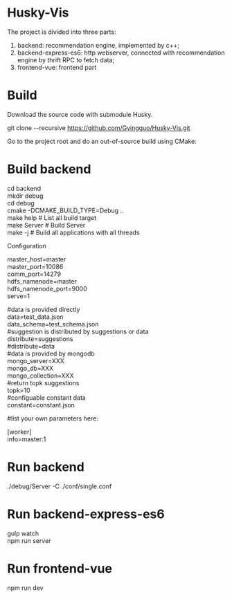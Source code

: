 # Husky-Vis 

The project is divided into three parts:  </br>
1. backend: recommendation engine, implemented by c++;  </br>
2. backend-express-es6: http webserver, connected with recommendation engine by thrift RPC to fetch data; </br>
3. frontend-vue: frontend part

# Build

Download the source code with submodule Husky. </br>

git clone --recursive https://github.com/Gyingguo/Husky-Vis.git </br>

Go to the project root and do an out-of-source build using CMake: </br>

# Build backend

cd backend </br>
mkdir debug </br>
cd debug </br>
cmake -DCMAKE_BUILD_TYPE=Debug .. </br>
make help               # List all build target </br>
make Server             # Build Server </br>
make -j                 # Build all applications with all threads </br>

Configuration </br>

master_host=master </br>
master_port=10086 </br>
comm_port=14279 </br>
hdfs_namenode=master </br>
hdfs_namenode_port=9000 </br>
serve=1 </br>

#data is provided directly </br>
data=test_data.json </br>
data_schema=test_schema.json </br>
#suggestion is distributed by suggestions or data </br>
distribute=suggestions </br>
#distribute=data </br>
#data is provided by mongodb </br>
mongo_server=XXX </br>
mongo_db=XXX </br>
mongo_collection=XXX </br>
#return topk suggestions </br>
topk=10 </br>
#configuable constant data </br>
constant=constant.json </br>

#list your own parameters here: </br>

[worker] </br>
info=master:1 </br>


# Run backend </br>
./debug/Server -C ./conf/single.conf </br>

# Run backend-express-es6 </br>
gulp watch </br>
npm run server </br>

# Run frontend-vue </br>
npm run dev </br>
